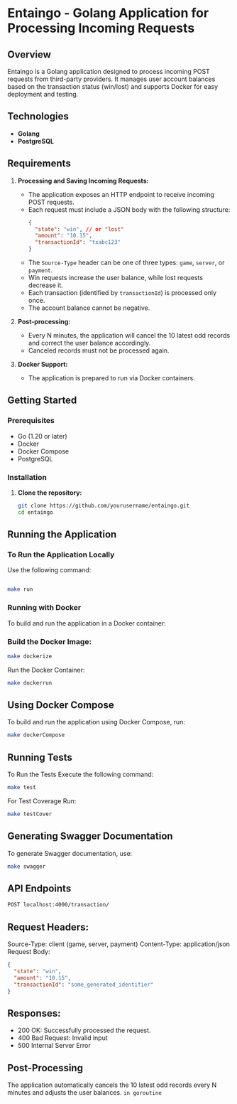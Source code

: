 # Entaingo - Golang Application for Processing Incoming Requests

## Overview

Entaingo is a Golang application designed to process incoming POST requests from third-party providers. It manages user account balances based on the transaction status (win/lost) and supports Docker for easy deployment and testing.

## Technologies

- **Golang**
- **PostgreSQL**

## Requirements

1. **Processing and Saving Incoming Requests:**
   - The application exposes an HTTP endpoint to receive incoming POST requests.
   - Each request must include a JSON body with the following structure:
     ```json
     {
       "state": "win", // or "lost"
       "amount": "10.15",
       "transactionId": "txabc123"
     }
     ```
   - The `Source-Type` header can be one of three types: `game`, `server`, or `payment`.
   - Win requests increase the user balance, while lost requests decrease it.
   - Each transaction (identified by `transactionId`) is processed only once.
   - The account balance cannot be negative.

2. **Post-processing:**
   - Every N minutes, the application will cancel the 10 latest odd records and correct the user balance accordingly.
   - Canceled records must not be processed again.

3. **Docker Support:**
   - The application is prepared to run via Docker containers.

## Getting Started

### Prerequisites

- Go (1.20 or later)
- Docker
- Docker Compose
- PostgreSQL

### Installation

1. **Clone the repository:**
   ```bash
   git clone https://github.com/yourusername/entaingo.git
   cd entaingo
   ```

## Running the Application
### To Run the Application Locally
Use the following command:

```bash

make run

```

### Running with Docker
To build and run the application in a Docker container:

###  Build the Docker Image:

```bash
make dockerize
```

Run the Docker Container:

```bash
make dockerrun
```

## Using Docker Compose
To build and run the application using Docker Compose, run:

```bash
make dockerCompose
```

## Running Tests
To Run the Tests
Execute the following command:

```bash
make test
```

For Test Coverage
Run:

```bash
make testCover
```

## Generating Swagger Documentation
To generate Swagger documentation, use:

```bash
make swagger

```

## API Endpoints

```bash
POST localhost:4000/transaction/
```
## Request Headers:

Source-Type: client (game, server, payment)
Content-Type: application/json
Request Body:

```json
{
  "state": "win",
  "amount": "10.15",
  "transactionId": "some_generated_identifier"
}
```
## Responses:

- 200 OK: Successfully processed the request.
- 400 Bad Request: Invalid input 
- 500 Internal Server Error

## Post-Processing
The application automatically cancels the 10 latest odd records every N minutes and adjusts the user balances. `in goroutine`



